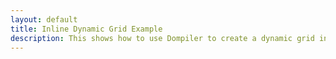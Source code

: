 ```yaml
---
layout: default
title: Inline Dynamic Grid Example
description: This shows how to use Dompiler to create a dynamic grid in a single file.
---
```


<div id="wrapper"></div>
<link rel="stylesheet" href="/assets/css/grid.css" />
<script src="app.js" type="module"></script>